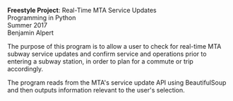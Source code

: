 <b>Freestyle Project</b>: Real-Time MTA Service Updates<br>
Programming in Python<br>
Summer 2017<br>
Benjamin Alpert

The purpose of this program is to allow a user to check for real-time MTA subway service updates and confirm service and operations prior to entering a subway station, in order to plan for a commute or trip accordingly.

The program reads from the MTA's service update API using BeautifulSoup and then outputs information relevant to the user's selection.
